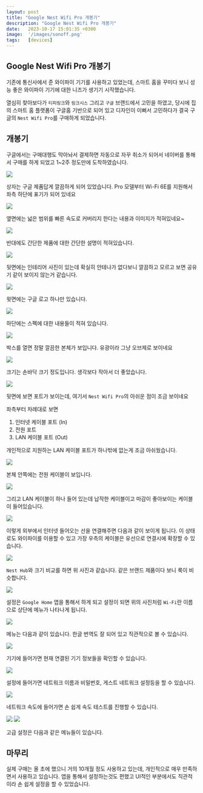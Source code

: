 ```yaml
---
layout: post
title: "Google Nest Wifi Pro 개봉기"
description: "Google Nest Wifi Pro 개봉기"
date:   2023-10-17 15:01:35 +0300
image:  '/images/sonoff.png'
tags:   [devices]
---
```



## Google Nest Wifi Pro 개봉기

기존에 통신사에서 준 와이파이 기기를 사용하고 있었는데, 스마트 홈을 꾸미다 보니 성능 좋은
와이파이 기기에 대한 니즈가 생기기 시작했습니다.

열심히 찾아보다가 `티피링크`와 `링크시스` 그리고 `구글` 브랜드에서 고민을 하였고, 당시에 집의
스마트 홈 플랫폼이 구글홈 기반으로 되어 있고 디자인이 이뻐서 고민하다가 
결국 구글의 `Nest Wifi Pro`를 구매하게 되었습니다.

## 개봉기

구글에서는 구매대행도 막아놔서 결제하면 자동으로 자꾸 취소가 되어서 네이버를 통해서 구매를 하게 되었고
1~2주 정도만에 도착하였습니다.

![](https://miro.medium.com/v2/resize:fit:4800/format:webp/1*0kO7r7Ofl1iBFG7wppE0Kw.jpeg)

상자는 구글 제품답게 깔끔하게 되어 있었습니다. Pro 모델부터 Wi-Fi 6E를 지원해서
좌측 하단에 표기가 되어 있네요

![](https://miro.medium.com/v2/resize:fit:4800/format:webp/1*dKWfHuzoOKXF5qesdXjMBA.jpeg)

옆면에는 넓은 범위를 빠른 속도로 커버리지 한다는 내용과 이미지가 적혀있네요~

![](https://miro.medium.com/v2/resize:fit:4800/format:webp/1*4Eagh0gHW_0BBdtJb8XoCQ.jpeg)

반대에도 간단한 제품에 대한 간단한 설명이 적혀있습니다.

![](https://miro.medium.com/v2/resize:fit:4800/format:webp/1*a9sVxXI9aT952XlX2_9DZw.jpeg)

뒷면에는 인테리어 사진이 있는데 확실히 안테나가 없다보니 깔끔하고 모르고 보면 공유기 같이 보이지 않는거 같습니다.

![](https://miro.medium.com/v2/resize:fit:4800/format:webp/1*FTMwiHAZSJxJ5oxnD3qXLA.jpeg)

윗면에는 구글 로고 하나만 있습니다.

![](https://miro.medium.com/v2/resize:fit:4800/format:webp/1*pS2gkI0ZWbc54uR6DSY9-A.jpeg)

하단에는 스펙에 대한 내용들이 적혀 있습니다.

![](https://miro.medium.com/v2/resize:fit:4800/format:webp/1*1sVcJXvmhT_bjfU7mWL5cQ.jpeg)

박스를 열면 정말 깔끔한 본체가 보입니다. 유광이라 그냥 오브제로 보이네요

![](https://miro.medium.com/v2/resize:fit:4800/format:webp/1*2Wvsda6z5OuEQXN2iBhBvQ.jpeg)

크기는 손바닥 크기 정도입니다. 생각보다 작아서 더 좋았습니다.

![](https://miro.medium.com/v2/resize:fit:4800/format:webp/1*Cyj-j2ba1eEjm4ObQ8VZjA.jpeg)

뒷면에 보면 포트가 보이는데, 여기서 `Nest Wifi Pro`의 아쉬운 점이 조금 보이네요

좌측부터 차례대로 보면

1. 인터넷 케이블 포트 (In)
2. 전원 포트
3. LAN 케이블 포트 (Out)

개인적으로 지원하는 LAN 케이블 포트가 하나밖에 없는게 조금 아쉬웠습니다.

![](https://miro.medium.com/v2/resize:fit:4800/format:webp/1*Z6KbLBSVyrLN49FbFNEztA.jpeg)

본체 안쪽에는 전원 케이블이 보입니다.

![](https://miro.medium.com/v2/resize:fit:4800/format:webp/1*NtSpZMo9OayW9rLza5Sj6A.jpeg)

그리고 LAN 케이블이 하나 들어 있는데 납작한 케이블이고 마감이 좋아보이는 케이블이 들어있습니다.

![](https://miro.medium.com/v2/resize:fit:4800/format:webp/1*2aKieniUBLBVM6Uk0LPvKA.jpeg)

이렇게 외부에서 인터넷 들어오는 선을 연결해주면 다음과 같이 보이게 됩니다. 이 상태로도 와이파이를 이용할 수 있고
가장 우측의 케이블은 유선으로 연결시에 확장할 수 있습니다.

![](https://miro.medium.com/v2/resize:fit:4800/format:webp/1*Uwmf_4l9aB8hHtJh_yc_jg.jpeg)

`Nest Hub`와 크기 비교를 하면 위 사진과 같습니다. 같은 브랜드 제품이다 보니 룩이 비슷합니다.

![](https://miro.medium.com/v2/resize:fit:4800/format:webp/1*27E9MRnEsthAIfwWvZEizQ.jpeg)

설정은 `Google Home` 앱을 통해서 하게 되고 설정이 되면 위의 사진처럼 `Wi-Fi`란 이름으로
상단에 메뉴가 나타나게 됩니다.

![](https://miro.medium.com/v2/resize:fit:4800/format:webp/1*uVV8TxEXCvvWneh_1wbI_w.png)

메뉴는 다음과 같이 있습니다. 한글 번역도 잘 되어 있고 직관적으로 볼 수 있습니다.

![](https://miro.medium.com/v2/resize:fit:4800/format:webp/1*8or2aQ0gBvDUQaBleVnnVg.png)

기기에 들어가면 현재 연결된 기기 정보들을 확인할 수 있습니다.

![](https://miro.medium.com/v2/resize:fit:4800/format:webp/1*cnLt91764f7X63UGDRJdiA.png)

설정에 들어가면 네트워크 이름과 비밀번호, 게스트 네트워크 설정등을 할 수 있습니다.

![](https://miro.medium.com/v2/resize:fit:4800/format:webp/1*ppNc9_xZKOhsSbGzuFf5kg.png)

네트워크 속도에 들어가면 손 쉽게 속도 테스트를 진행할 수 있습니다.

![](https://miro.medium.com/v2/resize:fit:4800/format:webp/1*hQfNnXe0iF91sj3-LCAs2Q.png)
![](https://miro.medium.com/v2/resize:fit:4800/format:webp/1*-TI_lOhbQvWBRziCcBGO5A.png)

고급 설정은 다음과 같은 메뉴들이 있습니다.

## 마무리

실제 구매는 올 초에 했으니 거의 10개월 정도 사용하고 있는데, 개인적으로 매우 만족하면서 사용하고 있습니다.
앱을 통해서 설정하는것도 편했고 UI적인 부분에서도 직관적이라 손 쉽게 설정을 할 수 있었습니다.